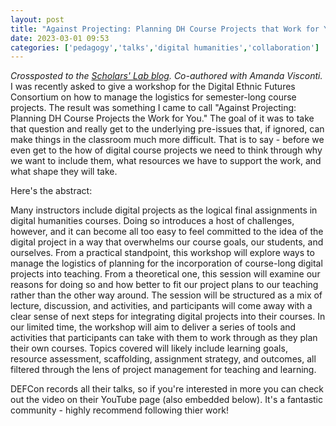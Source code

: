 ```yaml
---
layout: post
title: "Against Projecting: Planning DH Course Projects that Work for You"
date: 2023-03-01 09:53
categories: ['pedagogy','talks','digital humanities','collaboration']
---
```


*Crossposted to the [Scholars' Lab blog](http://walshbr.com/blog/building-community-and-generosity-in-the-context-of-graduate-education). Co-authored with Amanda Visconti.*
I was recently asked to give a workshop for the Digital Ethnic Futures Consortium on how to manage the logistics for semester-long course projects. The result was something I came to call "Against Projecting: Planning DH Course Projects the Work for You." The goal of it was to take that question and really get to the underlying pre-issues that, if ignored, can make things in the classroom much more difficult. That is to say - before we even get to the how of digital course projects we need to think through why we want to include them, what resources we have to support the work, and what shape they will take. 

Here's the abstract:

Many instructors include digital projects as the logical final assignments in digital humanities courses. Doing so introduces a host of challenges, however, and it can become all too easy to feel committed to the idea of the digital project in a way that overwhelms our course goals, our students, and ourselves. From a practical standpoint, this workshop will explore ways to manage the logistics of planning for the incorporation of course-long digital projects into teaching. From a theoretical one, this session will examine our reasons for doing so and how better to fit our project plans to our teaching rather than the other way around. The session will be structured as a mix of lecture, discussion, and activities, and participants will come away with a clear sense of next steps for integrating digital projects into their courses. In our limited time, the workshop will aim to deliver a series of tools and activities that participants can take with them to work through as they plan their own courses. Topics covered will likely include learning goals, resource assessment, scaffolding, assignment strategy, and outcomes, all filtered through the lens of project management for teaching and learning. 

DEFCon records all their talks, so if you're interested in more you can check out the video on their YouTube page (also embedded below). It's a fantastic community - highly recommend following thier work!